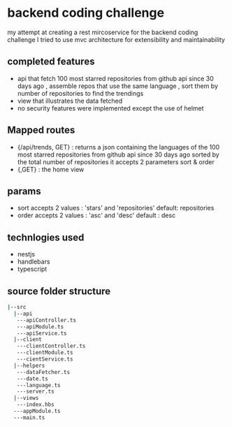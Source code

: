 # backend coding challenge

my attempt at creating a rest mircoservice for the backend coding challenge
I tried to use mvc architecture for extensibility and maintainability

## completed features

* api that fetch 100 most starred repositories from github api since 30 days ago , assemble repos that use the same language , sort them by number of repositories to find the trendings  
* view that illustrates the data fetched
* no security features were implemented except the use of helmet

## Mapped routes

* {/api/trends, GET} : returns a json containing the languages of the 100 most starred repositories from github api since 30 days ago sorted by the total number of repositories
   it accepts 2 parameters sort & order
* {,GET} : the home view

## params

* sort accepts 2 values : 'stars' and 'repositories' default: repositories
* order accepts 2 values : 'asc' and 'desc' default : desc

## technlogies used

* nestjs
* handlebars
* typescript

## source folder structure

```bash
|--src
  |--api
   ---apiController.ts
   ---apiModule.ts
   ---apiService.ts
  |--client
   ---clientController.ts
   ---clientModule.ts
   ---cientService.ts
  |--helpers
   ---dataFetcher.ts
   ---date.ts
   ---language.ts
   ---server.ts
  |--views
   ---index.hbs
  ---appModule.ts
  ---main.ts
```
